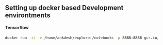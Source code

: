 ## Setting up docker based Development environtments

#### Tensorflow
```sh
docker run -it -v /home/ankdesh/explore:/notebooks -p 8888:8888 gcr.io/tensorflow/tensorflow:latest
```
